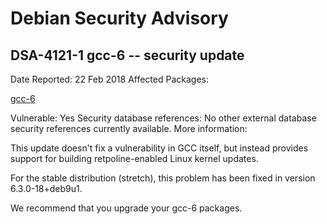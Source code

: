 
Debian Security Advisory
========================


DSA-4121-1 gcc-6 -- security update
-----------------------------------



Date Reported:
22 Feb 2018
Affected Packages:

[gcc-6](https://packages.debian.org/src:gcc-6)

Vulnerable:
Yes
Security database references:
No other external database security references currently available.
More information:

This update doesn't fix a vulnerability in GCC itself, but instead
provides support for building retpoline-enabled Linux kernel updates.


For the stable distribution (stretch), this problem has been fixed in
version 6.3.0-18+deb9u1.


We recommend that you upgrade your gcc-6 packages.





